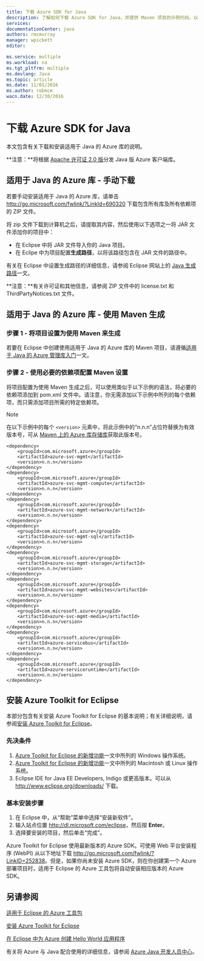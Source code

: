 ```yaml
---
title: 下载 Azure SDK for Java
description: 了解如何下载 Azure SDK for Java，并提供 Maven 项目的示例代码，以及 Azure Tookit for Eclipse 的基本安装步骤。
services: 
documentationCenter: java
authors: rmcmurray
manager: wpickett
editor: 

ms.service: multiple
ms.workload: na
ms.tgt_pltfrm: multiple
ms.devlang: Java
ms.topic: article
ms.date: 11/01/2016
ms.author: robmcm
wacn.date: 12/30/2016
---
```


# 下载 Azure SDK for Java
本文包含有关下载和安装适用于 Java 的 Azure 库的说明。

**注意：**将根据 [Apache 许可证 2.0 版][license]分发 Java 版 Azure 客户端库。

## 适用于 Java 的 Azure 库 - 手动下载
若要手动安装适用于 Java 的 Azure 库，请单击 <http://go.microsoft.com/fwlink/?LinkId=690320> 下载包含所有库及所有依赖项的 ZIP 文件。

将 zip 文件下载到计算机之后，请提取其内容，然后使用以下选项之一将 JAR 文件添加你的项目中：

- 在 Eclipse 中将 JAR 文件导入你的 Java 项目。
- 在 Eclipe 中为项目配置**生成路径**，以将该路径包含在 JAR 文件的路径中。

有关在 Eclipse 中设置生成路径的详细信息，请参阅 Eclipse 网站上的 [Java 生成路径]一文。

**注意：**有关许可证和其他信息，请参阅 ZIP 文件中的 license.txt 和 ThirdPartyNotices.txt 文件。

## 适用于 Java 的 Azure 库 - 使用 Maven 生成
### 步骤 1 - 将项目设置为使用 Maven 来生成
若要在 Eclipse 中创建使用适用于 Java 的 Azure 库的 Maven 项目，请遵循[适用于 Java 的 Azure 管理库入门][maven-getting-started]一文。

### 步骤 2 - 使用必要的依赖项配置 Maven 设置
将项目配置为使用 Maven 生成之后，可以使用类似于以下示例的语法，将必要的依赖项添加到 pom.xml 文件中。请注意，你无需添加以下示例中所列的每个依赖项，而只需添加项目所需的特定依赖项。

> [!NOTE]
> 在以下示例中的每个 `<version>` 元素中，将此示例中的“n.n.n”占位符替换为有效版本号，可从 [Maven 上的 Azure 库存储库]获取此版本号。

```
<dependency>
    <groupId>com.microsoft.azure</groupId>
    <artifactId>azure-svc-mgmt</artifactId>
    <version>n.n.n</version>
</dependency>
<dependency>
    <groupId>com.microsoft.azure</groupId>
    <artifactId>azure-svc-mgmt-compute</artifactId>
    <version>n.n.n</version>
</dependency>
<dependency>
    <groupId>com.microsoft.azure</groupId>
    <artifactId>azure-svc-mgmt-network</artifactId>
    <version>n.n.n</version>
</dependency>
<dependency>
    <groupId>com.microsoft.azure</groupId>
    <artifactId>azure-svc-mgmt-sql</artifactId>
    <version>n.n.n</version>
</dependency>
<dependency>
    <groupId>com.microsoft.azure</groupId>
    <artifactId>azure-svc-mgmt-storage</artifactId>
    <version>n.n.n</version>
</dependency>
<dependency>
    <groupId>com.microsoft.azure</groupId>
    <artifactId>azure-svc-mgmt-websites</artifactId>
    <version>n.n.n</version>
</dependency>
<dependency>
    <groupId>com.microsoft.azure</groupId>
    <artifactId>azure-svc-mgmt-media</artifactId>
    <version>n.n.n</version>
</dependency>
<dependency>
    <groupId>com.microsoft.azure</groupId>
    <artifactId>azure-servicebus</artifactId>
    <version>n.n.n</version>
</dependency>
<dependency>
    <groupId>com.microsoft.azure</groupId>
    <artifactId>azure-serviceruntime</artifactId>
    <version>n.n.n</version>
</dependency>
```

## 安装 Azure Toolkit for Eclipse
本部分包含有关安装 Azure Toolkit for Eclipse 的基本说明；有关详细说明，请参阅[安装 Azure Toolkit for Eclipse]。

### 先决条件
1. [Azure Toolkit for Eclipse 的新增功能]一文中所列的 Windows 操作系统。
2. [Azure Toolkit for Eclipse 的新增功能]一文中所列的 Macintosh 或 Linux 操作系统。
3. Eclipse IDE for Java EE Developers, Indigo 或更高版本。可以从 <http://www.eclipse.org/downloads/> 下载。

### 基本安装步骤
1. 在 Eclipse 中，从“帮助”菜单中选择“安装新软件”。
2. 输入站点位置 <http://dl.microsoft.com/eclipse>，然后按 **Enter**。
3. 选择要安装的项目，然后单击“完成”。

Azure Toolkit for Eclipse 使用最新版本的 Azure SDK。可使用 Web 平台安装程序 (WebPI) 从以下地址下载 <http://go.microsoft.com/fwlink/?LinkID=252838>。但是，如果你尚未安装 Azure SDK，则在你创建第一个 Azure 部署项目时，适用于 Eclipse 的 Azure 工具包将自动安装相应版本的 Azure SDK。

## 另请参阅
[适用于 Eclipse 的 Azure 工具包]

[安装 Azure Toolkit for Eclipse]

[在 Eclipse 中为 Azure 创建 Hello World 应用程序]

有关将 Azure 与 Java 配合使用的详细信息，请参阅 [Azure Java 开发人员中心]。

<!-- URL List -->

[Azure Java 开发人员中心]: /develop/java
[Maven 上的 Azure 库存储库]: http://go.microsoft.com/fwlink/?LinkID=286274
[适用于 Eclipse 的 Azure 工具包]: ./azure-toolkit-for-eclipse.md
[在 Eclipse 中为 Azure 创建 Hello World 应用程序]: ./azure-toolkit-for-eclipse-creating-a-hello-world-application.md
[安装 Azure Toolkit for Eclipse]: ./azure-toolkit-for-eclipse-installation.md
[Java 生成路径]: http://help.eclipse.org/luna/index.jsp?topic=%2Forg.eclipse.jdt.doc.user%2Freference%2Fref-properties-build-path.htm
[license]: http://www.apache.org/licenses/LICENSE-2.0.html
[maven-getting-started]: http://go.microsoft.com/fwlink/?LinkID=622998
[zip-download]: http://go.microsoft.com/fwlink/?LinkId=690320
[Azure Toolkit for Eclipse 的新增功能]: ./azure-toolkit-for-eclipse-whats-new.md

<!---HONumber=Mooncake_1212_2016-->